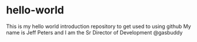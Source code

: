 # hello-world
This is my hello world introduction repository to get used to using github
My name is Jeff Peters and I am the Sr Director of Development @gasbuddy
